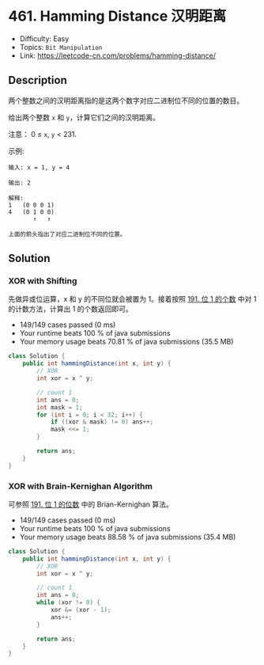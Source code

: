 # 461. Hamming Distance 汉明距离

- Difficulty: Easy
- Topics: `Bit Manipulation`
- Link: https://leetcode-cn.com/problems/hamming-distance/

## Description

两个整数之间的汉明距离指的是这两个数字对应二进制位不同的位置的数目。

给出两个整数 `x` 和 `y`，计算它们之间的汉明距离。

注意：
0 ≤ `x`, `y` < 231.

示例:
```
输入: x = 1, y = 4

输出: 2

解释:
1   (0 0 0 1)
4   (0 1 0 0)
       ↑   ↑

上面的箭头指出了对应二进制位不同的位置。
```

## Solution

### XOR with Shifting

先做异或位运算，x 和 y 的不同位就会被置为 1。接着按照 [191. 位 1 的个数](./191.%20Number%20of%201%20Bits%20位1的个数.md) 中对 1 的计数方法，计算出 1 的个数返回即可。

- 149/149 cases passed (0 ms)
- Your runtime beats 100 % of java submissions
- Your memory usage beats 70.81 % of java submissions (35.5 MB)

```java
class Solution {
    public int hammingDistance(int x, int y) {
        // XOR
        int xor = x ^ y;

        // count 1
        int ans = 0;
        int mask = 1;
        for (int i = 0; i < 32; i++) {
            if ((xor & mask) != 0) ans++;
            mask <<= 1;
        }

        return ans;
    }
}
```

### XOR with Brain-Kernighan Algorithm

可参照 [191. 位 1 的位数](./191.%20Number%20of%201%20Bits%20位1的个数.md) 中的 Brian-Kernighan 算法。

- 149/149 cases passed (0 ms)
- Your runtime beats 100 % of java submissions
- Your memory usage beats 88.58 % of java submissions (35.4 MB)

```java
class Solution {
    public int hammingDistance(int x, int y) {
        // XOR
        int xor = x ^ y;

        // count 1
        int ans = 0;
        while (xor != 0) {
            xor &= (xor - 1);
            ans++;
        }

        return ans;
    }
}
```
